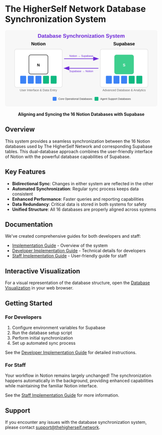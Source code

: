 # The HigherSelf Network Database Synchronization System

<div align="center">

![Database System Overview](assets/database_system_overview.svg)

**Aligning and Syncing the 16 Notion Databases with Supabase**

</div>

## Overview

This system provides a seamless synchronization between the 16 Notion databases used by The HigherSelf Network and corresponding Supabase tables. This dual-database approach combines the user-friendly interface of Notion with the powerful database capabilities of Supabase.

## Key Features

- **Bidirectional Sync**: Changes in either system are reflected in the other
- **Automated Synchronization**: Regular sync process keeps data consistent
- **Enhanced Performance**: Faster queries and reporting capabilities
- **Data Redundancy**: Critical data is stored in both systems for safety
- **Unified Structure**: All 16 databases are properly aligned across systems

## Documentation

We've created comprehensive guides for both developers and staff:

- [Implementation Guide](documentation/IMPLEMENTATION_GUIDE.md) - Overview of the system
- [Developer Implementation Guide](documentation/DEVELOPER_IMPLEMENTATION_GUIDE.md) - Technical details for developers
- [Staff Implementation Guide](documentation/STAFF_IMPLEMENTATION_GUIDE.md) - User-friendly guide for staff

## Interactive Visualization

For a visual representation of the database structure, open the [Database Visualization](assets/database_visualization.html) in your web browser.

## Getting Started

### For Developers

1. Configure environment variables for Supabase
2. Run the database setup script
3. Perform initial synchronization
4. Set up automated sync process

See the [Developer Implementation Guide](documentation/DEVELOPER_IMPLEMENTATION_GUIDE.md) for detailed instructions.

### For Staff

Your workflow in Notion remains largely unchanged! The synchronization happens automatically in the background, providing enhanced capabilities while maintaining the familiar Notion interface.

See the [Staff Implementation Guide](documentation/STAFF_IMPLEMENTATION_GUIDE.md) for more information.

## Support

If you encounter any issues with the database synchronization system, please contact support@thehigherself.network.
